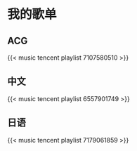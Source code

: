 # 我的歌单

## ACG
{{< music tencent playlist 7107580510 >}}

## 中文
{{< music tencent playlist 6557901749 >}}

## 日语
{{< music tencent playlist 7179061859 >}}
